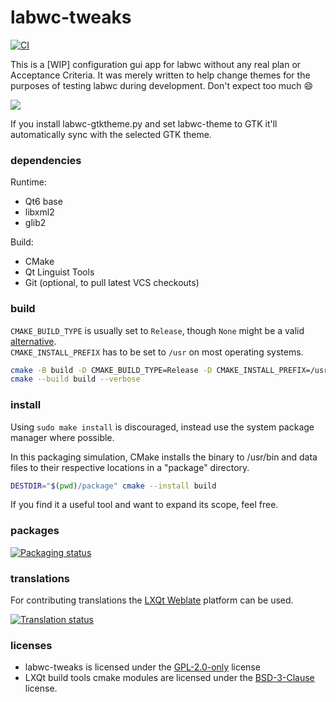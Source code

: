 # labwc-tweaks

[![CI]](https://github.com/labwc/labwc-tweaks/actions/workflows/build.yml)

This is a [WIP] configuration gui app for labwc without any real plan or
Acceptance Criteria. It was merely written to help change themes for the
purposes of testing labwc during development. Don't expect too much :smile:

<img src="https://github-production-user-asset-6210df.s3.amazonaws.com/1019119/294060534-84ef3747-f336-444e-9e2c-9a417ebe67e5.png" />

If you install labwc-gtktheme.py and set labwc-theme to GTK it'll
automatically sync with the selected GTK theme.

### dependencies

Runtime:

- Qt6 base
- libxml2
- glib2

Build:

- CMake
- Qt Linguist Tools
- Git (optional, to pull latest VCS checkouts)

### build

`CMAKE_BUILD_TYPE` is usually set to `Release`, though `None` might be a valid [alternative].<br>
`CMAKE_INSTALL_PREFIX` has to be set to `/usr` on most operating systems.

```bash
cmake -B build -D CMAKE_BUILD_TYPE=Release -D CMAKE_INSTALL_PREFIX=/usr -W no-dev
cmake --build build --verbose
```

### install

Using `sudo make install` is discouraged, instead use the system package manager where possible.

In this packaging simulation, CMake installs the binary to /usr/bin
and data files to their respective locations in a "package" directory.

```bash
DESTDIR="$(pwd)/package" cmake --install build
```

If you find it a useful tool and want to expand its scope, feel free.

### packages

[![Packaging status]](https://repology.org/project/labwc-tweaks/versions)

### translations

For contributing translations the [LXQt Weblate] platform can be used.

[![Translation status]](https://translate.lxqt-project.org/widgets/labwc/)

### licenses

- labwc-tweaks is licensed under the [GPL-2.0-only] license
- LXQt build tools cmake modules are licensed under the [BSD-3-Clause] license.


[alternative]:          https://wiki.archlinux.org/title/CMake_package_guidelines#Fixing_the_automatic_optimization_flag_override
[BSD-3-Clause]:         BSD-3-Clause
[CI]:                   https://github.com/labwc/labwc-tweaks/actions/workflows/build.yml/badge.svg
[GPL-2.0-only]:         LICENSE
[LXQt Weblate]:         https://translate.lxqt-project.org/projects/labwc/labwc-tweaks/
[Packaging status]:     https://repology.org/badge/vertical-allrepos/labwc-tweaks.svg
[Translation status]:   https://translate.lxqt-project.org/widgets/labwc/-/labwc-tweaks/multi-auto.svg
